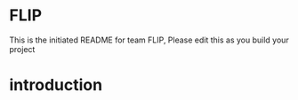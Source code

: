 # FLIP
This is the initiated README for team FLIP, Please edit this as you build your project
# introduction
